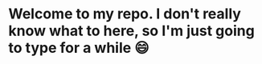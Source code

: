 # Welcome to my repo. I don't really know what to here, so I'm just going to type for a while :smile:
